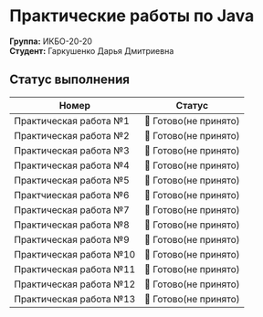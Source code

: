 # Практические работы по Java 
**Группа:** ИКБО-20-20 <br>
**Студент:** Гаркушенко Дарья Дмитриевна
 
**Статус выполнения**
---
Номер          |  Статус
-----------------------------|----------------------
Практическая работа №1   | 🔴 Готово(не принято)
Практическая работа №2   | 🔴 Готово(не принято)
Практическая работа №3   | 🔴 Готово(не принято)
Практическая работа №4   | 🔴 Готово(не принято)
Практическая работа №5   | 🔴 Готово(не принято)
Практчиеская работа №6   | 🔴 Готово(не принято)
Практическая работа №7   | 🔴 Готово(не принято)
Практическая работа №8   | 🔴 Готово(не принято)
Практическая работа №9   | 🔴 Готово(не принято)
Практическая работа №10  | 🔴 Готово(не принято)
Практическая работа №11  | 🔴 Готово(не принято)
Практическая работа №12  | 🔴 Готово(не принято)
Практическая работа №13  | 🔴 Готово(не принято)
